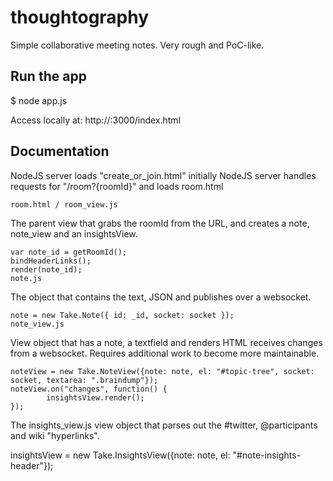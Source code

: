 thoughtography
==============
Simple collaborative meeting notes.  Very rough and PoC-like.

## Run the app
$ node app.js 

Access locally at:
http://<yourip>:3000/index.html


## Documentation

NodeJS server loads "create_or_join.html" initially NodeJS server handles requests for "/room?{roomId}" and loads room.html

~~~
room.html / room_view.js
~~~

The parent view that grabs the roomId from the URL, and creates a note, note_view and an insightsView.

~~~
var note_id = getRoomId();
bindHeaderLinks();
render(note_id);
note.js
~~~

The object that contains the text, JSON and publishes over a websocket.

~~~
note = new Take.Note({ id: _id, socket: socket });
note_view.js
~~~

View object that has a note, a textfield and renders HTML receives changes from a websocket. Requires additional work to become more maintainable.

~~~
noteView = new Take.NoteView({note: note, el: "#topic-tree", socket: socket, textarea: ".braindump"});
noteView.on("changes", function() {
        insightsView.render();
});
~~~

The insights_view.js view object that parses out the #twitter, @participants and wiki "hyperlinks".

insightsView = new Take.InsightsView({note: note, el: "#note-insights-header"});
